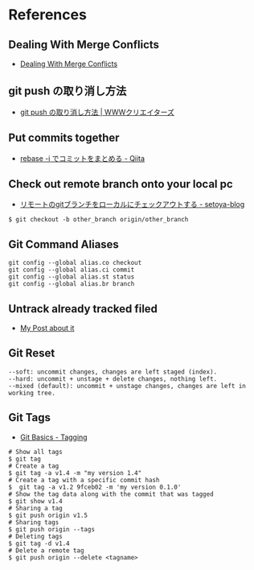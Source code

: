 # References

## Dealing With Merge Conflicts 
- [Dealing With Merge Conflicts](https://www.git-tower.com/learn/git/ebook/en/command-line/advanced-topics/merge-conflicts)

## git push の取り消し方法 
- [git push の取り消し方法 | WWWクリエイターズ](http://www-creators.com/archives/2020)

## Put commits together
- [rebase -i でコミットをまとめる - Qiita](https://qiita.com/takke/items/3400b55becfd72769214)

## Check out remote branch onto your local pc
- [リモートのgitブランチをローカルにチェックアウトする - setoya-blog](https://www.setoya-blog.com/entry/2012/11/04/132746)

```
$ git checkout -b other_branch origin/other_branch
```
## Git Command Aliases 

```
git config --global alias.co checkout
git config --global alias.ci commit
git config --global alias.st status
git config --global alias.br branch
```

## Untrack already tracked filed

- [My Post about it](https://k-sato1995.github.io/blog/untrack-already-tracked-files-in-your-git-repository)

## Git Reset 

```
--soft: uncommit changes, changes are left staged (index).
--hard: uncommit + unstage + delete changes, nothing left.
--mixed (default): uncommit + unstage changes, changes are left in working tree.
```


## Git Tags 
- [Git Basics - Tagging](https://git-scm.com/book/en/v2/Git-Basics-Tagging)

```
# Show all tags
$ git tag
# Create a tag 
$ git tag -a v1.4 -m "my version 1.4"
# Create a tag with a specific commit hash 
$  git tag -a v1.2 9fceb02 -m 'my version 0.1.0'
# Show the tag data along with the commit that was tagged 
$ git show v1.4
# Sharing a tag
$ git push origin v1.5
# Sharing tags 
$ git push origin --tags
# Deleting tags 
$ git tag -d v1.4
# Delete a remote tag
$ git push origin --delete <tagname>
```
